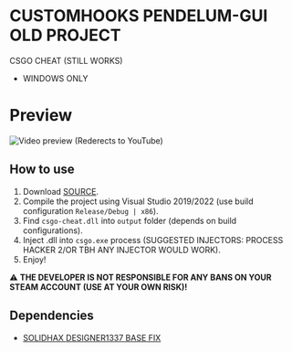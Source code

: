 # CUSTOMHOOKS PENDELUM-GUI OLD PROJECT
CSGO CHEAT (STILL WORKS)
- WINDOWS ONLY

# Preview
![Video preview (Rederects to YouTube)]([https://youtu.be/vt5fpE0bzSY](https://youtu.be/-rxMFAUFUow?si=R4_jWNrV5OLLWHIh))
## How to use
1. Download [SOURCE](https://github.com/Kajus14/csgo-customhooks-pendelum-old.git).
2. Compile the project using Visual Studio 2019/2022 (use build configuration `Release/Debug | x86`).
3. Find `csgo-cheat.dll` into `output` folder (depends on build configurations).
4. Inject .dll into `csgo.exe` process (SUGGESTED INJECTORS: PROCESS HACKER 2/OR TBH ANY INJECTOR WOULD WORK).
5. Enjoy!

⚠️ **THE DEVELOPER IS NOT RESPONSIBLE FOR ANY BANS ON YOUR STEAM ACCOUNT (USE AT YOUR OWN RISK)!**

## Dependencies
- [SOLIDHAX DESIGNER1337 BASE FIX](https://github.com/SoLIDHAX404/designer1337-csgo-base-fixed)
